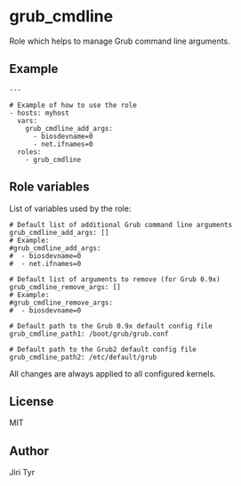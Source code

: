 grub_cmdline
============

Role which helps to manage Grub command line arguments.


Example
-------

```
---

# Example of how to use the role
- hosts: myhost
  vars:
    grub_cmdline_add_args:
      - biosdevname=0
      - net.ifnames=0
  roles:
    - grub_cmdline
```


Role variables
--------------

List of variables used by the role:

```
# Default list of additional Grub command line arguments
grub_cmdline_add_args: []
# Example:
#grub_cmdline_add_args:
#  - biosdevname=0
#  - net.ifnames=0

# Default list of arguments to remove (for Grub 0.9x)
grub_cmdline_remove_args: []
# Example:
#grub_cmdline_remove_args:
#  - biosdevname=0

# Default path to the Grub 0.9x default config file
grub_cmdline_path1: /boot/grub/grub.conf

# Default path to the Grub2 default config file
grub_cmdline_path2: /etc/default/grub
```

All changes are always applied to all configured kernels.


License
-------

MIT


Author
------

Jiri Tyr
